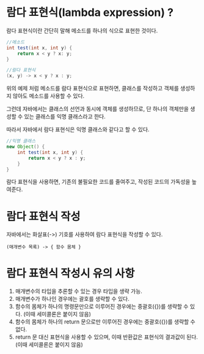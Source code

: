 # 람다 표현식(lambda expression) ?
람다 표현식이란 간단히 말해 메소드를 하나의 식으로 표현한 것이다.

```java
//메소드
int test(int x, int y) {
    return x < y ? x: y;
}

//람다 표현식
(x, y) -> x < y ? x : y;
```

위의 예제 처럼 메소드를 람다 표현식으로 표현하면, 클래스를 작성하고 객체를 생성하지 않아도 메소드를 사용할 수 있다.

그런데 자바에서는 클래스의 선언과 동시에 객체를 생성하므로, 단 하나의 객체만을 생성할 수 있는 클래스를 익명 클래스라고 한다.

따라서 자바에서 람다 표현식은 익명 클래스와 같다고 할 수 있다.

```java
//익명 클래스
new Object() {
    int test(int x, int y) {
        return x < y ? x : y;
    }
}
```

람다 표현식을 사용하면, 기존의 불필요한 코드를 줄여주고, 작성된 코드의 가독성을 높여준다.


# 람다 표현식 작성
자바에서는 화살표(->) 기호를 사용하여 람다 표현식을 작성할 수 있다.

```
(매개변수 목록) -> { 함수 몸체 }

```

# 람다 표현식 작성시 유의 사항

1. 매개변수의 타입을 추론할 수 있는 경우 타입을 생략 가능.
2. 매개변수가 하나인 경우에는 괄호를 생략할 수 있다.
3. 함수의 몸체가 하나의 명령문만으로 이루어진 경우에는 중괄호({})를 생략할 수 있다. (이때 세미콜론은 붙이지 않음)
4. 함수의 몸체가 하나의 return 문으로만 이루어진 경우에는 중괄호({})를 생략할 수 없다.
5. return 문 대신 표현식을 사용할 수 있으며, 이때 반환값은 표현식의 결과값이 된다. (이때 세미콜론은 붙이지 않음)